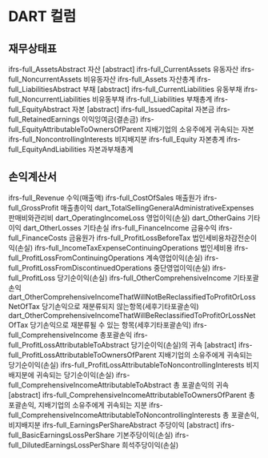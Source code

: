 # DART 컬럼

## 재무상태표
ifrs-full_AssetsAbstract	자산 [abstract]
ifrs-full_CurrentAssets	   유동자산
ifrs-full_NoncurrentAssets	   비유동자산
ifrs-full_Assets	   자산총계
ifrs-full_LiabilitiesAbstract	부채  [abstract]
ifrs-full_CurrentLiabilities	   유동부채
ifrs-full_NoncurrentLiabilities	   비유동부채
ifrs-full_Liabilities	   부채총계
ifrs-full_EquityAbstract	자본 [abstract]
ifrs-full_IssuedCapital	   자본금
ifrs-full_RetainedEarnings	   이익잉여금(결손금)
ifrs-full_EquityAttributableToOwnersOfParent	   지배기업의 소유주에게 귀속되는 자본
ifrs-full_NoncontrollingInterests	   비지배지분
ifrs-full_Equity	   자본총계
ifrs-full_EquityAndLiabilities	자본과부채총계


## 손익계산서
ifrs-full_Revenue	수익(매출액)
ifrs-full_CostOfSales	매출원가
ifrs-full_GrossProfit	매출총이익
dart_TotalSellingGeneralAdministrativeExpenses	판매비와관리비
dart_OperatingIncomeLoss	영업이익(손실)
dart_OtherGains	기타이익
dart_OtherLosses	기타손실
ifrs-full_FinanceIncome	금융수익
ifrs-full_FinanceCosts	금융원가
ifrs-full_ProfitLossBeforeTax	법인세비용차감전순이익(손실)
ifrs-full_IncomeTaxExpenseContinuingOperations	법인세비용
ifrs-full_ProfitLossFromContinuingOperations	계속영업이익(손실)
ifrs-full_ProfitLossFromDiscontinuedOperations	중단영업이익(손실)
ifrs-full_ProfitLoss	당기순이익(손실)
ifrs-full_OtherComprehensiveIncome	기타포괄손익
dart_OtherComprehensiveIncomeThatWillNotBeReclassifiedToProfitOrLossNetOfTax	   당기손익으로 재분류되지 않는항목(세후기타포괄손익)
dart_OtherComprehensiveIncomeThatWillBeReclassifiedToProfitOrLossNetOfTax	   당기손익으로 재분류될 수 있는 항목(세후기타포괄손익)
ifrs-full_ComprehensiveIncome	총포괄손익
ifrs-full_ProfitLossAttributableToAbstract	당기순이익(손실)의 귀속 [abstract]
ifrs-full_ProfitLossAttributableToOwnersOfParent	   지배기업의 소유주에게 귀속되는 당기순이익(손실)
ifrs-full_ProfitLossAttributableToNoncontrollingInterests	   비지배지분에 귀속되는 당기순이익(손실)
ifrs-full_ComprehensiveIncomeAttributableToAbstract	총 포괄손익의 귀속 [abstract]
ifrs-full_ComprehensiveIncomeAttributableToOwnersOfParent	   총 포괄손익, 지배기업의 소유주에게 귀속되는 지분
ifrs-full_ComprehensiveIncomeAttributableToNoncontrollingInterests	   총 포괄손익, 비지배지분
ifrs-full_EarningsPerShareAbstract	주당이익 [abstract]
ifrs-full_BasicEarningsLossPerShare	   기본주당이익(손실)
ifrs-full_DilutedEarningsLossPerShare	   희석주당이익(손실)



